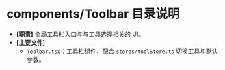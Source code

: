 # components/Toolbar 目录说明

- **[职责]** 全局工具栏入口与与工具选择相关的 UI。
- **[主要文件]**
  - `Toolbar.tsx`：工具栏组件，配合 `stores/toolStore.ts` 切换工具与默认参数。
